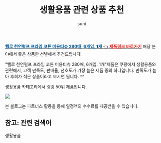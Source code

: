 ﻿---
layout: post
title:  "생활용품 관련 상품 추천" 
author: suni
categories: [ 선물 ]
tags: []
image: https://static.coupangcdn.com/image/retail/images/2020/08/05/17/6/45163c13-fd77-4c4e-a1e1-46cb3524c89c.jpg 
description: "쿠팡에서 관련 상품으로 가장 고객 선호도가 높은 제품 중 하나입니다."
---
<a href="https://link.coupang.com/re/AFFSDP?lptag=AF5011742&pageKey=1942653958&itemId=3298059507&vendorItemId=71284990098&traceid=V0-113-5d16dc15ff311363"><b><font color='#01579B'>헬로 천연펄프 프라임 코튼 미용티슈 280매, 6개입, 1개 </font></b>👈<b><font color='#f71919'> 제품링크 바로가기</font></b></a>
해당 분야에서 좋은 상품만 선별해서 추천드립니다!

"헬로 천연펄프 프라임 코튼 미용티슈 280매, 6개입, 1개"제품은 쿠팡에서 생활용품와 관련해서, 고객 만족도, 판매율, 선호도가 가장 높은 제품 중의 하나입니다.
만족도가 높아 후회가 적은 상품이라고 보시면 됩니다. ^^

생활용품 카테고리에서 랭킹  50위 제품입니다. 

<a href="https://link.coupang.com/re/AFFSDP?lptag=AF5011742&pageKey=1942653958&itemId=3298059507&vendorItemId=71284990098&traceid=V0-113-5d16dc15ff311363"> <img src="https://static.coupangcdn.com/image/retail/images/2020/08/05/17/6/45163c13-fd77-4c4e-a1e1-46cb3524c89c.jpg"></a>

본 블로그는 파트너스 활동을 통해 일정액의 수수료를 제공받을 수 있습니다.

## 참고: 관련 검색어    
생활용품